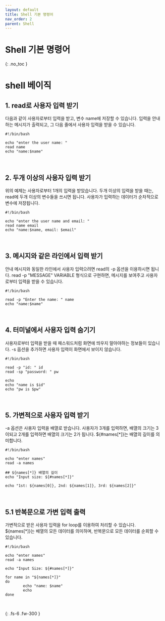 ```yaml
---
layout: default
title: Shell 기본 명령어
nav_order: 2
parent: Shell
---
```


# Shell 기본 명령어
{: .no_toc }

<h1>shell 베이직</h1>
<h2>1. read로 사용자 입력 받기</h2>

다음과 같이 사용자로부터 입력을 받고, 변수 name에 저장할 수 있습니다. 입력을 안내하는 메시지가 출력되고, 그 다음 줄에서 사용자 입력을 받을 수 있습니다.<br/>
```shell
#!/bin/bash

echo "enter the user name: "
read name
echo "name:$name"
```
<br/>
<h2>2. 두개 이상의 사용자 입력 받기</h2>
위의 예제는 사용자로부터 1개의 입력을 받았습니다. 두개 이상의 입력을 받을 때는, read에 두개 이상의 변수들을 쓰시면 됩니다. 사용자가 입력하는 데이터가 순차적으로 변수에 저장됩니다.<br/>

```shell
#!/bin/bash

echo "enter the user name and email: "
read name email
echo "name:$name, email: $email"
```
<br/>

<h2>3. 메시지와 같은 라인에서 입력 받기</h2>
안내 메시지와 동일한 라인에서 사용자 입력으려면 read의 -p 옵션을 이용하시면 됩니다. read -p "MESSAGE" VARIABLE 형식으로 구현하면, 메시지를 보여주고 사용자로부터 입력을 받을 수 있습니다.<br/>

```shell
#!/bin/bash

read -p "Enter the name: " name
echo "name:$name"
```

<br/>

<h2>4. 터미널에서 사용자 입력 숨기기</h2>
사용자로부터 입력을 받을 때 패스워드처럼 화면에 띄우지 말아야하는 정보들이 있습니다. -s 옵션을 추가하면 사용자 입력이 화면에서 보이지 않습니다.<br/>

```shell
#!/bin/bash

read -p "id: " id
read -sp "password: " pw

echo
echo "name is $id"
echo "pw is $pw"
```

<br/>
<h2>5. 가변적으로 사용자 입력 받기</h2>
-a 옵션은 사용자 입력을 배열로 받습니다. 사용자가 3개를 입력하면, 배열의 크기는 3이되고 2개를 입력하면 배열의 크기는 2가 됩니다. ${#names[*]}는 배열의 길이를 의미합니다.<br/>

```shell
#!/bin/bash

echo "enter names"
read -a names

## ${names[*]} 배열의 길이
echo "Input size: ${#names[*]}"

echo "1st: ${names[0]}, 2nd: ${names[1]}, 3rd: ${names[2]}"
```

<br/>

<h2>5.1 반복문으로 가변 입력 출력</h2>
가변적으로 받은 사용자 입력을 for loop를 이용하여 처리할 수 있습니다. ${names[*]}는 배열의 모든 데이터를 의미하며, 반복문으로 모든 데이터를 순회할 수 있습니다.<br/>

```shell
#!/bin/bash

echo "enter names"
read -a names

echo "Input Size: ${#names[*]}"

for name in "${names[*]}"
do
        echo "name: $name"
        echo
done
````


<br/>

{: .fs-6 .fw-300 }
